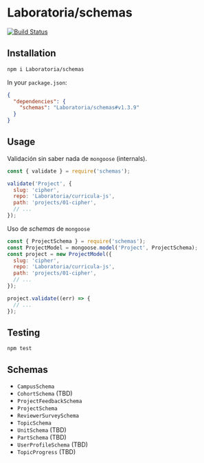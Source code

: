 # Laboratoria/schemas

[![Build Status](https://travis-ci.com/Laboratoria/schemas.svg?branch=master)](https://travis-ci.com/Laboratoria/schemas)

## Installation

```sh
npm i Laboratoria/schemas
```

In your `package.json`:

```json
{
  "dependencies": {
    "schemas": "Laboratoria/schemas#v1.3.9"
  }
}
```

## Usage

Validación sin saber nada de `mongoose` (internals).

```js
const { validate } = require('schemas');

validate('Project', {
  slug: 'cipher',
  repo: 'Laboratoria/curricula-js',
  path: 'projects/01-cipher',
  // ...
});
```

Uso de _schemas_ de `mongoose`

```js
const { ProjectSchema } = require('schemas');
const ProjectModel = mongoose.model('Project', ProjectSchema);
const project = new ProjectModel({
  slug: 'cipher',
  repo: 'Laboratoria/curricula-js',
  path: 'projects/01-cipher',
  // ...
});

project.validate((err) => {
  // ...
});
```

## Testing

```
npm test
```

## Schemas

* `CampusSchema`
* `CohortSchema` (TBD)
* `ProjectFeedbackSchema`
* `ProjectSchema`
* `ReviewerSurveySchema`
* `TopicSchema`
* `UnitSchema` (TBD)
* `PartSchema` (TBD)
* `UserProfileSchema` (TBD)
* `TopicProgress` (TBD)
